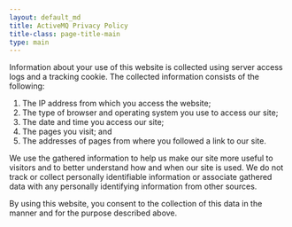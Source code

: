 ```yaml
---
layout: default_md
title: ActiveMQ Privacy Policy 
title-class: page-title-main
type: main
---
```


Information about your use of this website is collected using server access logs and a tracking cookie. The collected information consists of the following:

1.  The IP address from which you access the website;
2.  The type of browser and operating system you use to access our site;
3.  The date and time you access our site;
4.  The pages you visit; and
5.  The addresses of pages from where you followed a link to our site.

We use the gathered information to help us make our site more useful to visitors and to better understand how and when our site is used. We do not track or collect personally identifiable information or associate gathered data with any personally identifying information from other sources.

By using this website, you consent to the collection of this data in the manner and for the purpose described above.

